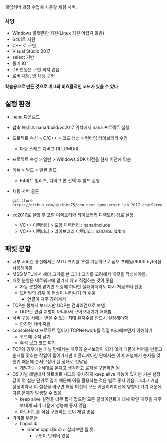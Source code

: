 게임서버 과정 수업에 사용할 채팅 서버.  


### 사양
- Windows 플랫폼만 지원(Linux 지원 어렵지 않음)
- 64비트 지원
- C++ 로 구현
- Visual Studio 2017
- select 기반
- 동기 IO
- DB 연동은 구현 되지 않음.
- 로비 채팅, 방 채팅 구현

**학습용으로 만든 것으로 버그와 비효율적인 코드가 있을 수 있다**



## 실행 환경

- [nana 다운로드](http://nanapro.org/en-us/)

- 압축 해제 후 nana/build/vc2017 위치에서 nana 프로젝트 실행

- 프로젝트 속성 > C/C++ > 코드 생성 > 런타임 라이브러리 수정

  - 다중 스레드 디버그 DLL(/MDd)

- 프로젝트 속성 > 일반 > Windows SDK 버전을 현재 버전에 맞춤

- 메뉴 > 빌드 > 일괄 빌드

  - 64비트 릴리즈, 디버그 만 선택 후 빌드 실행

- 채팅 서버 클론

  ```
  git clone https://github.com/jacking75/nhn_next_gameserver_lab_2017_chatServer.git
  ```

- vc2017로 실행 후 포함 디렉토리와 라이브러리 디렉토리 경로 설정

  - VC++ 디렉터리 > 포함 디렉터리 : nana/include
  - VC++ 디렉터리 > 라이브러리 디렉터리 : nana/build/bin

## 패킷 분할

- 내부 서버간 통신에서는 MTU 크기를 조절 가능하므로 점보 프레임(9000 byte)을 사용해야함.
- MSS(MTU에서 헤더 크기를 뺀 크기) 크기를 고려해서 패킷을 작성해야함.
- 패킷 분할은 네트워크에 맡기지 않고 직접하는 것이 좋음
  - 자동 분할에 맡기면 도중에 하나만 실패하더라도 다시 처음부터 전송
  - 모바일의 경우 이 현상이 나타나기 더 쉬움
    - 연결이 자주 끊어져서
- TCP는 뭉쳐서 보내지만 UDP는 건바이건으로 보냄
  - UDP는 연결 지향이 아니라서 모아보내기가 애매함
- 서버 구동 시에는 받을 수 있는 최대 유저수를 반드시 설정해야함
  - 안하면 서버 죽음
- consoleHost 프로젝트 열어서 TCPNetwork를 직접 따라해보면서 이해하기
  - 코드에 주석 달기
  - 주석 보고 코드 짜기
- TCP의 경우에는 커널 단에서는 패킷의 순서보장이 되지 않기 때문에 버퍼를 만들고 순서를 맞추는 작업이 들어가지만 어플리케이션 단에서는 이미 커널에서 순서를 맞췄기 때문에 순서보장이 된 상태로 전달됨.
  - 개발자는 순서대로 온다고 생각하고 로직을 구현하면 됨
- OS 커널 레벨에서 하트비트 체크와 유사하게 keep alive 기능이 있지만 기본 설정 값이 몇 십분 단위로 길기 때문에 이를 활용하는 것은 별로 좋지 않음. 그리고 커널 설정이라서 이 설정을 바꾸면 해당 머신의 모든 어플리케이션에 영향이 가기 때문에 다른 문제가 발생할 수 있음.
  - keep alive 설정을 너무 짧게 잡으면 모든 클라이언트에 대해 확인 패킷을 자주 보내게 되기 때문에 성능에 좋지 않음.
  - 하트비트를 직접 구현하는 것이 제일 좋음.
- 봐야할 부분들
  - LogicLib
    - Game.cpp 제외하고 살펴보면 될 듯.
      - 구현이 안되어 있음.